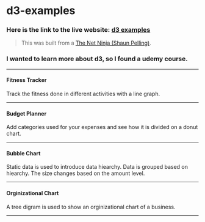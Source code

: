 # d3-examples

### Here is the link to the live website: [d3 examples](https://tylercasperson.github.io/d3-examples/)

> This was built from a [The Net Ninja (Shaun Pelling)](https://www.udemy.com/course/build-data-uis-with-d3-firebase/).

### I wanted to learn more about d3, so I found a udemy course.

---

#### Fitness Tracker

Track the fitness done in different activities with a line graph.

---

#### Budget Planner

Add categories used for your expenses and see how it is divided on a donut chart.

---

#### Bubble Chart

Static data is used to introduce data hiearchy. Data is grouped based on hiearchy. The size changes based on the amount level.

---

#### Orginizational Chart

A tree digram is used to show an orginizational chart of a business.

---
